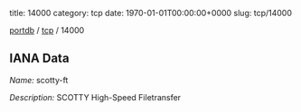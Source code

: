 title: 14000
category: tcp
date: 1970-01-01T00:00:00+0000
slug: tcp/14000

[portdb](/) / [tcp](/category/tcp.html) / 14000


## IANA Data

_Name:_ scotty-ft

_Description:_ SCOTTY High-Speed Filetransfer

